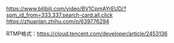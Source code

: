 https://www.bilibili.com/video/BV1CpmAYrEUD/?spm_id_from=333.337.search-card.all.click
https://zhuanlan.zhihu.com/p/639776294

RTMP格式：https://cloud.tencent.com/developer/article/2453136



